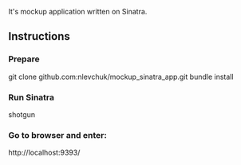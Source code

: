 It's mockup application written on Sinatra.

## Instructions

### Prepare
git clone github.com:nlevchuk/mockup_sinatra_app.git
bundle install

### Run Sinatra 
shotgun

### Go to browser and enter:
http://localhost:9393/